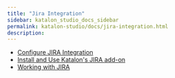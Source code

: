 ```yaml
---
title: "Jira Integration" 
sidebar: katalon_studio_docs_sidebar
permalink: katalon-studio/docs/jira-integration.html 
description: 
---
```

*   [Configure JIRA Integration](/display/KD/Configure+JIRA+Integration)
*   [Install and Use Katalon's JIRA add-on](/display/KD/Install+and+Use+Katalon%27s+JIRA+add-on)
*   [Working with JIRA](/display/KD/Working+with+JIRA)